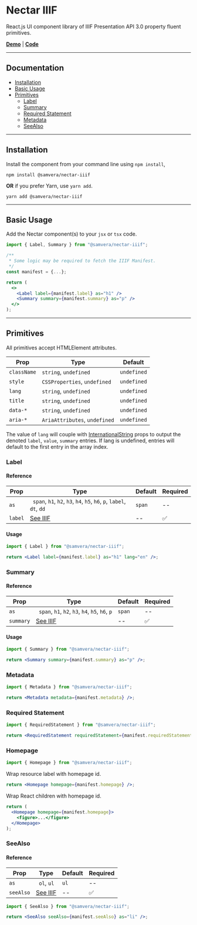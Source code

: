 # Nectar IIIF

React.js UI component library of IIIF Presentation API 3.0 property fluent primitives.

[**Demo**](https://samvera-labs.github.io/nectar-iiif) | [**Code**](https://github.com/samvera-labs/nectar-iiif)

---

## Documentation

- [Installation](#installation)
- [Basic Usage](#basic-usage)
- [Primitives](#primitives)
  - [Label](#label)
  - [Summary](#summary)
  - [Required Statement](#required-statement)
  - [Metadata](#metadata)
  - [SeeAlso](#seealso)

---

<h2 id="installation">Installation</h2>

Install the component from your command line using `npm install`,

```shell
npm install @samvera/nectar-iiif
```

**OR** if you prefer Yarn, use `yarn add`.

```shell
yarn add @samvera/nectar-iiif
```

---

<h2 id="basic-usage">Basic Usage</h2>

Add the Nectar component(s) to your `jsx` or `tsx` code.

```jsx
import { Label, Summary } from "@samvera/nectar-iiif";
```

```jsx
/**
 * Some logic may be required to fetch the IIIF Manifest.
 */
const manifest = {...};

return (
  <>
    <Label label={manifest.label} as="h1" />
    <Summary summary={manifest.summary} as="p" />
  </>
);
```

---

## Primitives

All primitives accept HTMLElement attributes.

| Prop        | Type                          | Default     |
| ----------- | ----------------------------- | ----------- |
| `className` | `string`, `undefined`         | `undefined` |
| `style`     | `CSSProperties`, `undefined`  | `undefined` |
| `lang`      | `string`, `undefined`         | `undefined` |
| `title`     | `string`, `undefined`         | `undefined` |
| `data-*`    | `string`, `undefined`         | `undefined` |
| `aria-*`    | `AriaAttributes`, `undefined` | `undefined` |

The value of `lang` will couple with [InternationalString](https://github.com/IIIF-Commons/presentation-3-types/blob/main/iiif/descriptive.d.ts#L6-L8) props to output the denoted `label`, `value`, `summary` entries. If lang is undefined, entries will default to the first entry in the array index.

### Label

#### Reference

| Prop    | Type                                                                  | Default | Required           |
| ------- | --------------------------------------------------------------------- | ------- | ------------------ |
| `as`    | ` span`, `h1`, `h2`, `h3`, `h4`, `h5`, `h6`, `p`, `label`, `dt`, `dd` | `span`  | --                 |
| `label` | [See IIIF](https://iiif.io/api/presentation/3.0/#label)               | --      | :white_check_mark: |

#### Usage

```jsx
import { Label } from "@samvera/nectar-iiif";
```

```jsx
return <Label label={manifest.label} as="h1" lang="en" />;
```

### Summary

#### Reference

| Prop      | Type                                                      | Default | Required           |
| --------- | --------------------------------------------------------- | ------- | ------------------ |
| `as`      | ` span`, `h1`, `h2`, `h3`, `h4`, `h5`, `h6`, `p`          | `span`  | --                 |
| `summary` | [See IIIF](https://iiif.io/api/presentation/3.0/#summary) | --      | :white_check_mark: |

#### Usage

```jsx
import { Summary } from "@samvera/nectar-iiif";
```

```jsx
return <Summary summary={manifest.summary} as="p" />;
```

### Metadata

```jsx
import { Metadata } from "@samvera/nectar-iiif";
```

```jsx
return <Metadata metadata={manifest.metadata} />;
```

### Required Statement

```jsx
import { RequiredStatement } from "@samvera/nectar-iiif";
```

```jsx
return <RequiredStatement requiredStatement={manifest.requiredStatement} />;
```

### Homepage

```jsx
import { Homepage } from "@samvera/nectar-iiif";
```

Wrap resource label with homepage id.

```jsx
return <Homepage homepage={manifest.homepage} />;
```

Wrap React children with homepage id.

```jsx
return (
  <Homepage homepage={manifest.homepage}>
    <figure>...</figure>
  </Homepage>
);
```

### SeeAlso

#### Reference

| Prop      | Type                                                      | Default | Required           |
| --------- | --------------------------------------------------------- | ------- | ------------------ |
| `as`      | ` ol`, `ul`                                               | `ul`    | --                 |
| `seeAlso` | [See IIIF](https://iiif.io/api/presentation/3.0/#seealso) | --      | :white_check_mark: |

```jsx
import { SeeAlso } from "@samvera/nectar-iiif";
```

```jsx
return <SeeAlso seeAlso={manifest.seeAlso} as="li" />;
```
